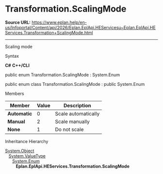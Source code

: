 # Transformation.ScalingMode

**Source URL:** https://www.eplan.help/en-us/Infoportal/Content/api/2026/Eplan.EplApi.HEServicesu~Eplan.EplApi.HEServices.Transformation+ScalingMode.html

---

Scaling mode

Syntax

**C#**
**C++/CLI**


public enum Transformation.ScalingMode : System.Enum

public enum class Transformation.ScalingMode : public System.Enum


Members

| Member | Value | Description |
| --- | --- | --- |
| **Automatic** | 0 | Scale automatically |
| **Manual** | 2 | Scale manually |
| **None** | 1 | Do not scale |

Inheritance Hierarchy

[System.Object](#)  
   [System.ValueType](#)  
      [System.Enum](#)  
         **Eplan.EplApi.HEServices.Transformation.ScalingMode**
